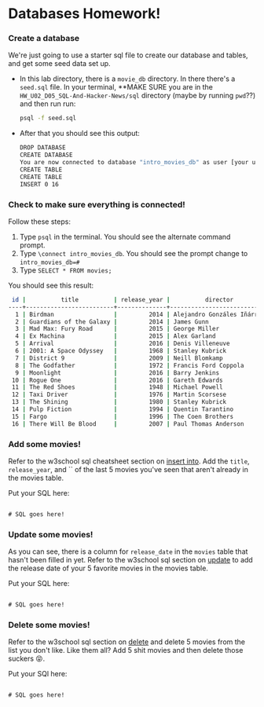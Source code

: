 # Databases Homework!

### Create a database

We're just going to use a starter sql file to create our database and tables, and get some seed data set up.

- In this lab directory, there is a `movie_db` directory. In there there's a `seed.sql` file. In your terminal, **MAKE SURE you are in the `HW_U02_D05_SQL-And-Hacker-News/sql` directory (maybe by running `pwd`??) and then run run:

  ```bash
  psql -f seed.sql
  ```

- After that you should see this output:

  ```bash
  DROP DATABASE
  CREATE DATABASE
  You are now connected to database "intro_movies_db" as user [your username].
  CREATE TABLE
  CREATE TABLE
  INSERT 0 16
  ```

### Check to make sure everything is connected!

Follow these steps:

1. Type `psql` in the terminal. You should see the alternate command prompt.
2. Type `\connect intro_movies_db`. You should see the prompt change to `intro_movies_db=#`
3. Type `SELECT * FROM movies;`

You should see this result:

```bash
 id |          title          | release_year |          director           
----+-------------------------+--------------+-----------------------------
  1 | Birdman                 |         2014 | Alejandro Gonzáles Iñárritu
  2 | Guardians of the Galaxy |         2014 | James Gunn
  3 | Mad Max: Fury Road      |         2015 | George Miller
  4 | Ex Machina              |         2015 | Alex Garland
  5 | Arrival                 |         2016 | Denis Villeneuve
  6 | 2001: A Space Odyssey   |         1968 | Stanley Kubrick
  7 | District 9              |         2009 | Neill Blomkamp
  8 | The Godfather           |         1972 | Francis Ford Coppola
  9 | Moonlight               |         2016 | Barry Jenkins
 10 | Rogue One               |         2016 | Gareth Edwards
 11 | The Red Shoes           |         1948 | Michael Powell
 12 | Taxi Driver             |         1976 | Martin Scorsese
 13 | The Shining             |         1980 | Stanley Kubrick
 14 | Pulp Fiction            |         1994 | Quentin Tarantino
 15 | Fargo                   |         1996 | The Coen Brothers
 16 | There Will Be Blood     |         2007 | Paul Thomas Anderson
```


### Add some movies!

Refer to the w3school sql cheatsheet section on [insert into](http://www.w3schools.com/Sql/sql_insert.asp). Add the `title`, `release_year`, and `` of the last 5 movies you've seen that aren't already in the movies table. 

Put your SQL here: 

```sql

# SQL goes here!

```


### Update some movies!

As you can see, there is a column for `release_date` in the `movies` table that hasn't been filled in yet. Refer to the w3school sql section on [update](http://www.w3schools.com/Sql/sql_update.asp) to add the release date of your 5 favorite movies in the movies table.

Put your SQL here: 

```sql

# SQL goes here!

```

### Delete some movies!

Refer to the w3school sql section on [delete](http://www.w3schools.com/Sql/sql_delete.asp) and delete 5 movies from the list you don't like. Like them all? Add 5 shit movies and then delete those suckers 😝.

Put your SQl here: 

```sql

# SQL goes here!

```